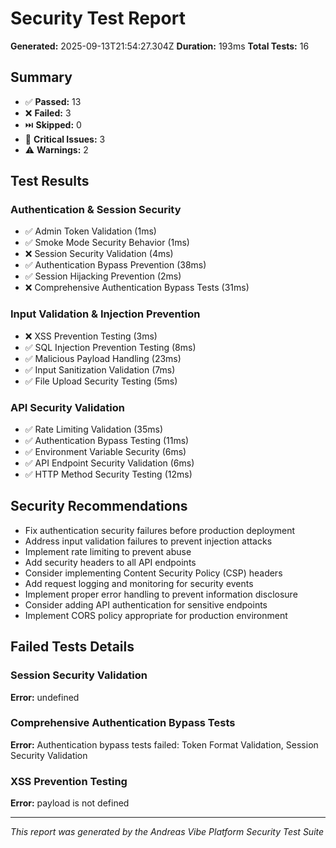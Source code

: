 # Security Test Report

**Generated:** 2025-09-13T21:54:27.304Z
**Duration:** 193ms
**Total Tests:** 16

## Summary

- ✅ **Passed:** 13
- ❌ **Failed:** 3
- ⏭️ **Skipped:** 0
- 🚨 **Critical Issues:** 3
- ⚠️ **Warnings:** 2

## Test Results

### Authentication & Session Security

- ✅ Admin Token Validation (1ms)
- ✅ Smoke Mode Security Behavior (1ms)
- ❌ Session Security Validation (4ms)
- ✅ Authentication Bypass Prevention (38ms)
- ✅ Session Hijacking Prevention (2ms)
- ❌ Comprehensive Authentication Bypass Tests (31ms)

### Input Validation & Injection Prevention

- ❌ XSS Prevention Testing (3ms)
- ✅ SQL Injection Prevention Testing (8ms)
- ✅ Malicious Payload Handling (23ms)
- ✅ Input Sanitization Validation (7ms)
- ✅ File Upload Security Testing (5ms)

### API Security Validation

- ✅ Rate Limiting Validation (35ms)
- ✅ Authentication Bypass Testing (11ms)
- ✅ Environment Variable Security (6ms)
- ✅ API Endpoint Security Validation (6ms)
- ✅ HTTP Method Security Testing (12ms)

## Security Recommendations

- Fix authentication security failures before production deployment
- Address input validation failures to prevent injection attacks
- Implement rate limiting to prevent abuse
- Add security headers to all API endpoints
- Consider implementing Content Security Policy (CSP) headers
- Add request logging and monitoring for security events
- Implement proper error handling to prevent information disclosure
- Consider adding API authentication for sensitive endpoints
- Implement CORS policy appropriate for production environment

## Failed Tests Details

### Session Security Validation

**Error:** undefined

### Comprehensive Authentication Bypass Tests

**Error:** Authentication bypass tests failed: Token Format Validation, Session Security Validation

### XSS Prevention Testing

**Error:** payload is not defined

---

_This report was generated by the Andreas Vibe Platform Security Test Suite_
